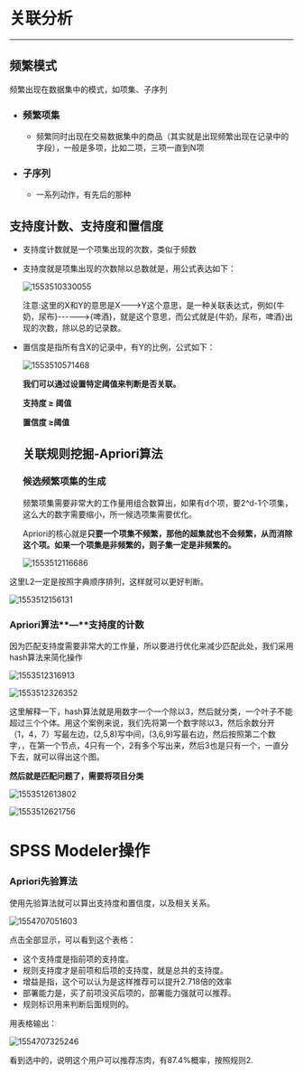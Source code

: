 # 关联分析

***

## 频繁模式

频繁出现在数据集中的模式，如项集、子序列

- ### 频繁项集

  - 频繁同时出现在交易数据集中的商品（其实就是出现频繁出现在记录中的字段），一般是多项，比如二项，三项一直到N项

- ### 子序列

  - 一系列动作，有先后的那种

## 支持度计数、支持度和置信度

- 支持度计数就是一个项集出现的次数，类似于频数

- 支持度就是项集出现的次数除以总数就是，用公式表达如下：

  ![1553510330055](TyporaImg/1553510330055.png)

  ​	注意:这里的X和Y的意思是X--->Y这个意思，是一种关联表达式，例如{牛奶，尿布}------>{啤酒}，就是这个意思，而公式就是{牛奶，尿布，啤酒}出现的次数，除以总的记录数。

- 置信度是指所有含X的记录中，有Y的比例，公式如下：

  ![1553510571468](TyporaImg/1553510571468.png)

  **我们可以通过设置特定阈值来判断是否关联。**

  **支持度 ≥  阈值**

  **置信度 ≥阈值**

  ## 关联规则挖掘-Apriori算法

  ### 候选频繁项集的生成

  频繁项集需要非常大的工作量用组合数算出，如果有d个项，要2^d-1个项集，这么大的数字需要缩小，所一候选项集需要优化。

  Apriori的核心就是**只要一个项集不频繁，那他的超集就也不会频繁，从而消除这个项。如果一个项集是非频繁的，则子集一定是非频繁的。**

  ![1553512116686](TyporaImg/1553512116686.png)

  

这里L2一定是按照字典顺序排列，这样就可以更好判断。

![1553512156131](TyporaImg/1553512156131.png)

### Apriori算法**—**支持度的计数

因为匹配支持度需要非常大的工作量，所以要进行优化来减少匹配此处，我们采用hash算法来简化操作

![1553512316913](TyporaImg/1553512316913.png)

![1553512326352](TyporaImg/1553512326352.png)

这里解释一下，hash算法就是用数字一个一个除以3，然后就分类，一个叶子不能超过三个个体。用这个案例来说，我们先将第一个数字除以3，然后余数分开（1，4，7）写最左边，(2,5,8)写中间，(3,6,9)写最右边，然后按照第二个数字，，在第一个节点，4只有一个，2有多个写出来，然后3也是只有一个，一直分下去，就可以得出这个图。



**然后就是匹配问题了，需要将项目分类**

![1553512613802](TyporaImg/1553512613802.png)

![1553512621756](TyporaImg/1553512621756.png)

# SPSS Modeler操作

### Apriori先验算法

使用先验算法就可以算出支持度和置信度，以及相关关系。

![1554707051603](TyporaImg/1554707051603.png)

点击全部显示，可以看到这个表格：

- 这个支持度是指前项的支持度。
- 规则支持度才是前项和后项的支持度，就是总共的支持度。
- 增益是指，这个可以认为是这样推荐可以提升2.718倍的效率
- 部署能力是，买了前项没买后项的，部署能力强就可以推荐。
- 规则标识用来判断后面规则的。

用表格输出：

![1554707325246](TyporaImg/1554707325246.png)

看到选中的，说明这个用户可以推荐冻肉，有87.4%概率，按照规则2.